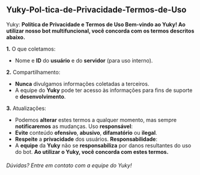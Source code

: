 ## Yuky-Pol-tica-de-Privacidade-Termos-de-Uso

Yuky: **Política de Privacidade e Termos de Uso
Bem-vindo ao Yuky! Ao utilizar nosso bot multifuncional, você concorda com os termos descritos abaixo.**

__1.__ O que coletamos:
 * Nome e __ID__ do __usuário__ e do __servidor__ (para uso interno).

__2.__ Compartilhamento:
 * __Nunca__ divulgamos informações coletadas a terceiros.
 * A equipe do __Yuky__ pode ter acesso às informações para fins de suporte e __desenvolvimento__.

__3.__ Atualizações:
 * Podemos __alterar__ estes termos a qualquer momento, mas sempre __notificaremos__ as mudanças.
Uso __responsável__:
 * __Evite__ conteúdo __ofensivo__, __abusivo__, __difamatório__ ou __ilegal__.
 * __Respeite__ a __privacidade__ dos usuários.
__Responsabilidade__:
 * A __equipe__ da __Yuky__ não se __responsabiliza__ por danos resultantes do uso do bot.
__Ao utilizar o Yuky, você concorda com estes termos.__
###### Dúvidas? Entre em contato com a equipe do Yuky!
